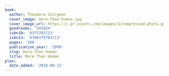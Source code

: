 ```yaml
---
book:
  author: Theodore Sturgeon
  cover_image: more-than-human.jpg
  cover_image_url: https://i.gr-assets.com/images/S/compressed.photo.goodreads.com/books/1403192694l/541024._SX98_.jpg
  goodreads: '541024'
  isbn10: '0375703713'
  isbn13: '9780375703713'
  pages: '186'
  publication_year: '1999'
  slug: more-than-human
  title: More Than Human
plan:
  date_added: '2018-09-12'
---
```

